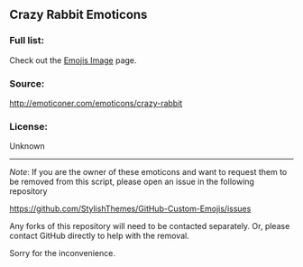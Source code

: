 ## Crazy Rabbit Emoticons

### Full list:

Check out the [Emojis Image](https://github.com/StylishThemes/GitHub-Custom-Emojis/wiki/Emojis-image#tuzki-crazy-rabbit) page.

### Source:

http://emoticoner.com/emoticons/crazy-rabbit

### License:

Unknown

----

*Note*: If you are the owner of these emoticons and want to request them to be
removed from this script, please open an issue in the following repository

https://github.com/StylishThemes/GitHub-Custom-Emojis/issues

Any forks of this repository will need to be contacted separately. Or, please
contact GitHub directly to help with the removal.

Sorry for the inconvenience.
